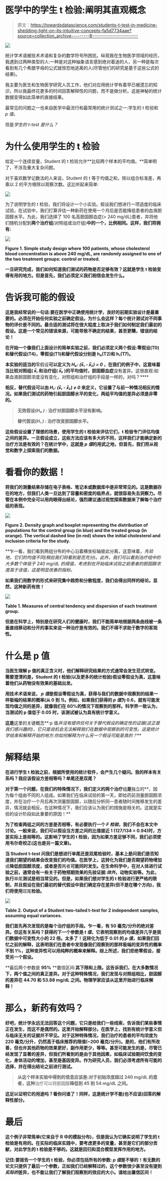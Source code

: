 # 医学中的学生 t 检验:阐明其直观概念

> 原文：<https://towardsdatascience.com/students-t-test-in-medicine-shedding-light-on-its-intuitive-concepts-fa5d7734aae?source=collection_archive---------8----------------------->

![](img/5e09314be9ca1bc4b747cb1b75edcbba.png)

统计学术语被技术术语和复杂的数学符号所困扰。纵观我在生物医学领域的经历，我遇到过两种类型的人:一种是对这种抽象语言感到绝对着迷的人，另一种是每次看到有几个希腊字母的公式就惊恐地逃离的人(尽管他们的研究是基于这些公式的结果)。

我主要为医生和生物医学研究人员工作，他们对应用统计学有着早已被遗忘的知识，所以我最终花更多的时间回答解释性的问题，而不是做分析。这是神秘的统计数据变得如此简单的直接结果。

最常见的问题之一也来自医学中最流行和最常用的统计测试之一:学生的 t 检验和 *p 值。*

但是*学生的 t-test 是什么？*

# 为什么使用学生的 t 检验

给定一个连续变量，Student 的 t 检验允许**比较两个样本的平均值。**简单明了，不涉及重大复杂问题。

对于喜欢数学记数法的人来说，Student 的 t 等于均值之和，除以组合标准差，再乘以 2 的平方根除以观察次数。这比听起来简单:

![](img/67b9bf890dd42dcae23c03018066ffe0.png)

为了说明学生的 t 检验，我们将设计一个小实验。假设我们想进行一项适度的临床试验，在试验中，我们打算评估一种新药在使用一个月后是否能降低患者的血液胆固醇水平。为此，我们选择了 100 名高胆固醇血症(> 240 mg/dL)患者，并将他们随机分配到**两个治疗组**(对照组或治疗组)**中的一个，比例相同。这样，我们将拥有:**

**![](img/90ebd7efef22b70ce8e3790550a0c0d9.png)**

****Figure 1\.** Simple study design where 100 patients, whose cholesterol blood concentration is above 240 mg/dL, are randomly assigned to one of the two treatment groups: control or treated.**

**一旦研究完成，我们如何知道我们测试的药物是否足够有效？这就是学生 t 检验变得有用的地方。但是首先，我们必须定义我们相信会发生什么。**

# **告诉我可能的假设**

**这是我经常说的一句话:要在医学中正确使用统计学，**良好的前期实验设计是最重要的。**必须在开始任何实验之前**确定假设。为什么会这样？每个统计测试对不同事物的评价是不同的。最合适的测试将在很大程度上取决于我们如何制定我们最初的假设。这是一个常见的错误来源，可能导致不确定的结果，甚至更糟，错误的结论！****

**在开始一个像我们上面设计的简单实验之前，我们必须定义两个假设:零假设(T0)和替代假设(T4)，零假设(T1)和替代假设分别是 h₀(T2)和 h₁(T7)。**

**本实验的适当的**零假设**可以定义为 *H₀: (x̅₁ - x̅₂) = 0* ，在我们的例子中，这意味着当比较对照组( *x̅₁* 和治疗组( *x̅₂* )的平均值时，胆固醇血症**没有差异。这很直观:如果血液胆固醇浓度没有变化，对照组和治疗组的手段是一样的，对吗？****

**相反，替代假设可以由 *H₁: (x̅₁ - x̅₂) ≠ 0* 来定义，它设置了与前一种情况相反的情况。如果我们测试的药物引起胆固醇水平的变化，两组平均值的差异必须是非零的。**

> ****无效假设(H₀ *)* :** 治疗对胆固醇水平没有影响。**
> 
> ****替代假说(H₁ *)* :** 治疗改变胆固醇水平。**

**这些假设设置了理想的场景，使用学生的 t 检验来评估它们，t 检验专门评估均值之间的差异。一旦假设成立，这些方法应该有多大的不同，这样我们才能确定新的治疗方法是有效的？在统计学中，这就是 *p 值*的用武之地，但首先，我们将从视觉和数字上探索我们的数据。**

# **看看你的数据！**

**将我们的测量结果存储在电子表格、笔记本或数据库中是非常常见的。这是数据存在的地方，但我们人类一旦达到了容量和密度的临界点，就很容易失去洞察力。尽管在本例中完全可以用肉眼得出结论，**强烈建议通过视觉探索数据**来了解每个治疗组的表现。**

**![](img/9611d9c36362a9922943d71f8eb4792b.png)**

****Figure 2\.** Density graph and boxplot representing the distribution of populations for the control group (in blue) and the treated group (in orange). The vertical dashed line (in red) shows the initial cholesterol and inclusion criteria for the study.**

**乍一看，我们看到两组分布的中心沿着横坐标轴彼此分离，这意味着，*先验地，*它们的均值不同(稍后我们将看到是否充分)。此外，我们可以看到治疗组中的大多数个体低于 240 mg/dL 的阈值，考虑到在开始临床试验之前患者的胆固醇浓度高于该值，这是明显改善的指标。**

**如果我们用数字的形式来研究集中趋势和分散程度，我们会得出同样的结论。显然，这种新药有效！**

**![](img/be1d9f35888e6f2899c77f2c30f26f69.png)**

****Table 1.** Measures of central tendency and dispersion of each treatment group.**

**但是在科学上，特别是在研究人们的健康时，我们不能简单地根据两条曲线被一条垂直线移动和分开的事实来说一种治疗是有效的。我们不得不求助于数字的客观性。**

# **什么是 p 值**

**当医生理解 p 值的真正含义时，他们解释研究结果的方式通常会发生范式转变。需要澄清的是，Student 的 t 检验(以及更多的统计检验)**假设零假设为真**，这意味着他们从药物没有效果的基础出发。**

**用技术术语来说， *p 值*是假设零假设为真，获得与我们的数据中观察到的结果一样极端的结果的概率(从 0 到 1)。例如，如果我们获得的 *p 值*为 0.6，就有可能发现均值之间的差异，就像我们在 60%的情况下观察到的那样。科学界一致认为，当测试的 p 值低于 0.05 时，该测试被认为具有统计学意义。**

**这是**这里的关键概念**:p 值*并没有提供任何关于替代假设的确定性的证据(这正是我们感兴趣的)，它只是说机会无法解释我们在数据中观察到的可变性。这是统计学结束和解释开始的地方:你如何解释为什么另一个假设可能是真的？***

# **解释结果**

**在进行学生 t 检验之前，根据所使用的统计软件，会产生几个疑问。我的样本有关系吗？我应该假设方差相等吗？单尾还是双尾？**

**对于第一个问题，在我们的特殊情况下，我们定义的两个治疗**组**是**独立的**，因为每个组由不同的人组成。如果我们在临床试验的第一天，即给药前测量胆固醇浓度，并在治疗一个月后再次测量胆固醇，以随后分析同一患者随时间推移发生的差异，情况就会相反。在这种情况下，我们应该认为我们的措施是相关的。这就是实验的设计阶段如此重要的原因！**

**为了检查两组之间的方差是否相等，有必要执行一个 *F 检验*，我们不会在本文中讨论。一般来说，我们可以假设当方差之间的比值接近 1 (127/134 = 0.94)时，方差实际上是相等的。这影响了学生的 t 检验，因为如果方差足够不同，我们必须使用韦尔奇校正(这也是另一篇文章)。**

**当 Student t-test 问我们是想进行单尾还是双尾检验时，基本上是问我们是否知道我们期望的结果会改变我们的均值。在医学上，这转化为我们是否期望药物增加**或**降低胆固醇浓度，或者是否**两者**可能同时发生。在生命科学中，在对人体进行试验之前，通常会有一些关于药物预期效果的先验证据:*体外*，动物实验等。为此，执行**单尾**测试是相当常见的。但是，如果我们想对学生的 t 检验进行更严格的限制，并且假设在我们最初的替代假设中我们确定存在差异(但不是在哪个方向)，我们将使用**双尾**检验。**

**![](img/059403095e9565b57d9f36c9467ad2fd.png)**

****Table 2.** Output of a Student two-tailed t-test for 2 independent samples, assuming equal variances.**

**我们首先再次发现的是每个治疗组的手段。乍一看，有 50 毫克/分升的绝对差异。但这有关系吗？获得的下一个参数是 *t 值*，它表明观察到的均值差异几乎是我们数据中可变性大小的 22 倍。太多了！这转化为低于 0.01 的 *p 值*，如果我们回忆之前的解释，这表明我们在患者中发现像我们观察到的那样极端的变异性的概率不到 1%，这种变异性可以用纯粹的概率来解释。综上所述，**我们拒绝零假设**，接受另一个假设。**

**最后两个参数是 **95%** **置信区间:**其下限和上限。这告诉我们，在大多数情况下，两个值之间的真正差异。对于这种特殊情况，我们发现与对照组相比，胆固醇的差异在 44.70 和 53.88 mg/dL 之间。物理学家应该从这里开始进行临床解释！**

# **那么，新药有效吗？**

**好吧，统计学永远无法回答这个问题，它只是给我们一些线索，告诉我们某些事情正在发生，而这不是偶然的。这里开始解释部分。在医学上，找到有统计学意义但与临床无关的证据并不罕见。对于这种特殊情况，我们治疗的患者的平均浓度为 220 毫克/分升，仍然高于临床推荐的限值(~200 毫克/分升)。是的，他们有所改善，但也许其他药物的效果更好，副作用更少，等等。甚至可能发生的是，尽管已经发现了显著的差异，但我们所看到的是由于其他因素，如临床试验期间饮食的变化，身体活动的增加，甚至是基因变异。作为研究人员，我们必须考虑所有可能的选择，并在得出结论之前进行测试。**

> **从这个样本实验中得到的信息应该是:对于初始浓度超过 240 mg/dL 的患者，这种**治疗可以将胆固醇**降低到 45 到 54 mg/dL 之间。**

**这足以证明它的用途吗？看你问谁了！同样，这是统计学不能(也不应该)回答的解释性部分。**

# **最后**

**这个例子非常简单(它来自于 R 中的模拟分布)，但是我认为它确实说明了学生的 t 检验是有用的。在实际的临床实践中，要考虑更多的变量，甚至是它们的部分贡献，对此学生的 t 检验是不够的。这就是回归和混合模型发挥作用的地方。**

**记住:要报告一个学生的 t 检验，你必须包括所有的参数: *p 值*是不够的！有无数的论文只提供了最后一个参数，正如我们已经解释过的，这个参数很少甚至没有提到*实际的*差异，也不能让我们了解我们观察到的效应的大小。请给出置信区间！**